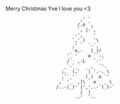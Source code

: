 Merry Christmas Yve 
I love you <3

                                ,' `  
                               /.o `,    
                               `, |-`,   
                              -',    '   
                             `,'_)   '\  
                             ,'    `-`,  
                            _`o,-   (_)/ 
                           '_ '    o  `-,
                           /   ,-L   `-' 
                          _`-`_     ,  `'.
                         ;.  (,'  `| `.-. \
                         ,``_'    (_)  o `'
                        ,` '_  ,|\   o   _ \ 
                       /..-(_)' |','..-`(_)-`
                                |  |        
                              --'  `--
